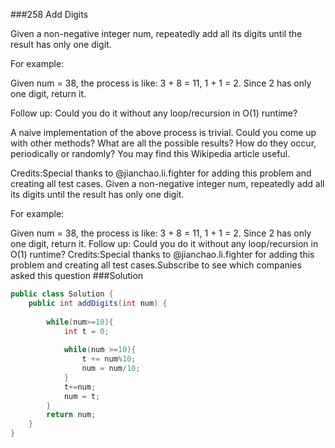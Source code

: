 ###258 Add Digits

Given a non-negative integer num, repeatedly add all its digits until the result has only one digit. 


For example:


Given num = 38, the process is like: 3 + 8 = 11, 1 + 1 = 2. Since 2 has only one digit, return it.

Follow up:
Could you do it without any loop/recursion in O(1) runtime?


A naive implementation of the above process is trivial. Could you come up with other methods? 
What are all the possible results?
How do they occur, periodically or randomly?
You may find this Wikipedia article useful.

Credits:Special thanks to @jianchao.li.fighter for adding this problem and creating all test cases.
Given a non-negative integer num, repeatedly add all its digits until the result has only one digit. 

For example:

Given num = 38, the process is like: 3 + 8 = 11, 1 + 1 = 2. Since 2 has only one digit, return it.
Follow up:
Could you do it without any loop/recursion in O(1) runtime?
Credits:Special thanks to @jianchao.li.fighter for adding this problem and creating all test cases.Subscribe to see which companies asked this question
###Solution
```java
public class Solution {
    public int addDigits(int num) {
        
        while(num>=10){
            int t = 0;
            
            while(num >=10){
                t += num%10;
                num = num/10;
            }
            t+=num;
            num = t;
        }
        return num;
    }
}